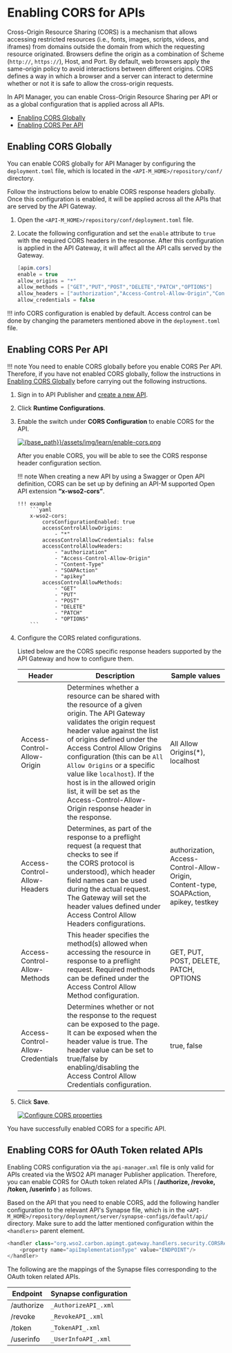 # Enabling CORS for APIs

Cross-Origin Resource Sharing (CORS) is a mechanism that allows accessing restricted resources (i.e., fonts, images, scripts, videos, and iframes) from domains outside the domain from which the requesting resource originated. Browsers define the origin as a combination of Scheme (`http://`, `https://`), Host, and Port. By default, web browsers apply the same-origin policy to avoid interactions between different origins. CORS defines a way in which a browser and a server can interact to determine whether or not it is safe to allow the cross-origin requests.

In API Manager, you can enable Cross-Origin Resource Sharing per API or as a global configuration that is applied across all APIs.

-   [Enabling CORS Globally](#EnablingCORSGlobally)
-   [Enabling CORS Per API](#EnablingCORSPerAPI)

<a name="EnablingCORSGlobally"></a>

## Enabling CORS Globally

You can enable CORS globally for API Manager by configuring the `deployment.toml` file, which is located in the `<API-M_HOME>/repository/conf/` directory.

Follow the instructions below to enable CORS response headers globally. Once this configuration is enabled, it will be applied across all the APIs that are served by the API Gateway.

1.  Open the `<API-M_HOME>/repository/conf/deployment.toml` file.
2.  Locate the following configuration and set the `enable` attribute to `true` with the required CORS headers in the response. 
     After this configuration is applied in the API Gateway, it will affect all the API calls served by the Gateway.

    ``` java
    [apim.cors]
    enable = true
    allow_origins = "*"
    allow_methods = ["GET","PUT","POST","DELETE","PATCH","OPTIONS"]
    allow_headers = ["authorization","Access-Control-Allow-Origin","Content-Type","SOAPAction","apikey","testkey"]
    allow_credentials = false
    ```

!!! info
    CORS configuration is enabled by default. Access control can be done by changing the parameters mentioned above in the `deployment.toml` file.

<a name="EnablingCORSPerAPI"></a>

## Enabling CORS Per API

!!! note
    You need to enable CORS globally before you enable CORS Per API. Therefore, if you have not enabled CORS globally, follow the instructions in [Enabling CORS Globally]({{base_path}}/learn/design-api/advanced-topics/enabling-cors-for-apis/#enabling-cors-globally) before carrying out the following instructions.


1.  Sign in to API Publisher and [create a new API]({{base_path}}/learn/design-api/create-api/create-a-rest-api).

2. Click **Runtime Configurations**.

3.  Enable the switch under **CORS Configuration** to enable CORS for the API.

     [![{base_path}}/assets/img/learn/enable-cors.png]({{base_path}}/assets/img/learn/enable-cors.png)]({{base_path}}/assets/img/learn/enable-cors.png)

     After you enable CORS, you will be able to see the CORS response header configuration section. 

    !!! note
        When creating a new API by using a Swagger or Open API definition, CORS can be set up by defining an API-M supported Open API extension **“x-wso2-cors”**.

        !!! example
            ```yaml
            x-wso2-cors: 
                corsConfigurationEnabled: true
                accessControlAllowOrigins: 
                    - "*"
                accessControlAllowCredentials: false
                accessControlAllowHeaders: 
                    - "authorization"
                    - "Access-Control-Allow-Origin"
                    - "Content-Type"
                    - "SOAPAction"
                    - "apikey"
                accessControlAllowMethods: 
                    - "GET"
                    - "PUT"
                    - "POST"
                    - "DELETE"
                    - "PATCH"
                    - "OPTIONS"
            ```

4. Configure the CORS related configurations.
     
     Listed below are the CORS specific response headers supported by the API Gateway and how to configure them.

    | **Header**                           | **Description**                                                                                                                                                                                                                                                                                                                                                                                                                                                                                         | **Sample** values                                                        |
    |----------------------------------|-----------------------------------------------------------------------------------------------------------------------------------------------------------------------------------------------------------------------------------------------------------------------------------------------------------------------------------------------------------------------------------------------------------------------------------------------------------------------------------------------------|----------------------------------------------------------------------|
    | Access-Control-Allow-Origin      | Determines whether a resource can be shared with the resource of a given origin. The API Gateway validates the origin request header value against the list of origins defined under the Access Control Allow Origins configuration (this can be `All Allow Origins` or a specific value like `localhost`). If the host is in the allowed origin list, it will be set as the Access-Control-Allow-Origin response header in the response. | All Allow Origins(\*), localhost                                     |
    | Access-Control-Allow-Headers     | Determines, as part of the response to a preflight request (a request that checks to see if the CORS protocol is understood), which header field names can be used during the actual request. The Gateway will set the header values defined under Access Control Allow Headers configurations.                                                                                                                                                                                               | authorization, Access-Control-Allow-Origin, Content-type, SOAPAction, apikey, testkey |
    | Access-Control-Allow-Methods     | This header specifies the method(s) allowed when accessing the resource in response to a preflight request. Required methods can be defined under the Access Control Allow Method configuration.                                                                                                                                                                                                                                                                                                    | GET, PUT, POST, DELETE, PATCH, OPTIONS                               |
    | Access-Control-Allow-Credentials | Determines whether or not the response to the request can be exposed to the page. It can be exposed when the header value is true. The header value can be set to true/false by enabling/disabling the Access Control Allow Credentials configuration.                                                                                                                                                                                                                                              | true, false                                                          |

5.  Click **Save**.

     [![Configure CORS properties]({{base_path}}/assets/img/learn/configure-cors-properties.png)]({{base_path}}/assets/img/learn/configure-cors-properties.png)


You have successfully enabled CORS for a specific API.

## Enabling CORS for OAuth Token related APIs

Enabling CORS configuration via the `api-manager.xml` file is only valid for APIs created via the WSO2 API manager Publisher application. Therefore, you can enable CORS for OAuth token related APIs ( **/authorize, /revoke, /token, /userinfo** ) as follows.

Based on the API that you need to enable CORS, add the following handler configuration to the relevant API's Synapse file, which is in the `<API-M_HOME>/repository/deployment/server/synapse-configs/default/api/` directory. Make sure to add the latter mentioned configuration within the `<handlers>` parent element.

``` java
<handler class="org.wso2.carbon.apimgt.gateway.handlers.security.CORSRequestHandler">
    <property name="apiImplementationType" value="ENDPOINT"/>
</handler>
```

The following are the mappings of the Synapse files corresponding to the OAuth token related APIs.

| **Endpoint**   | **Synapse configuration**                         |
|------------|-----------------------------------------------|
| /authorize | `_AuthorizeAPI_.xml` |
| /revoke    | `_RevokeAPI_.xml`|
| /token     | `_TokenAPI_.xml`|
| /userinfo  | `_UserInfoAPI_.xml`|
